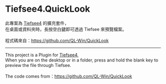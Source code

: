 # Tiefsee4.QuickLook

此專案為 [Tiefsee4](https://github.com/hbl917070/Tiefsee4) 的擴充套件，<br>
在桌面或資料夾時，長按空白鍵即可透過 Tiefsee 來預覽檔案。
<br><br>
程式碼來自：https://github.com/QL-Win/QuickLook

<hr>

This project is a Plugin for [Tiefsee4](https://github.com/hbl917070/Tiefsee4),<br>
When you are on the desktop or in a folder, press and hold the blank key to preview the file through Tiefsee.
<br><br>
The code comes from：https://github.com/QL-Win/QuickLook
